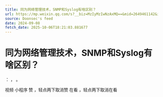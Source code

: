 ```yaml
---
title: 同为网络管理技术，SNMP和Syslog有啥区别？
url: https://mp.weixin.qq.com/s?__biz=MzIyMzIwNzAxMQ==&mid=2649461142&idx=1&sn=ec1789820b70e7766d445db466676403
source: Doonsec's feed
date: 2024-09-08
fetch_date: 2025-10-06T18:21:03.881677
---
```


# 同为网络管理技术，SNMP和Syslog有啥区别？

：
，
。

视频
小程序
赞
，轻点两下取消赞
在看
，轻点两下取消在看